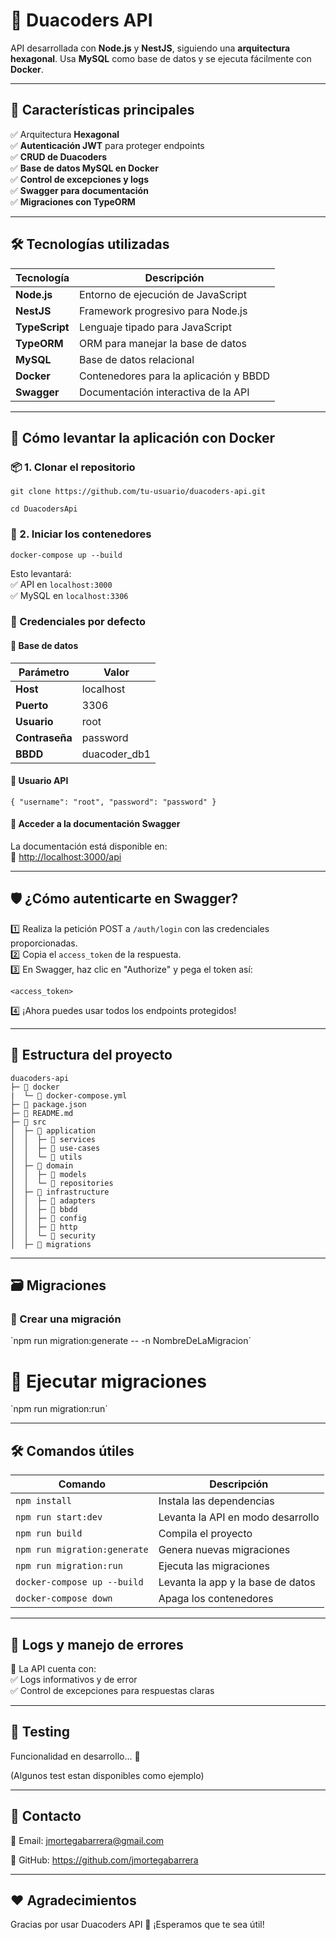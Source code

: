 # 🚀 Duacoders API

API desarrollada con **Node.js** y **NestJS**, siguiendo una **arquitectura hexagonal**. Usa **MySQL** como base de datos y se ejecuta fácilmente con **Docker**.

---

## 📌 Características principales

✅ Arquitectura **Hexagonal**  
✅ **Autenticación JWT** para proteger endpoints  
✅ **CRUD de Duacoders**  
✅ **Base de datos MySQL en Docker**  
✅ **Control de excepciones y logs**  
✅ **Swagger para documentación**  
✅ **Migraciones con TypeORM**  

---

## 🛠 Tecnologías utilizadas

| Tecnología    | Descripción                             |
|---------------|-----------------------------------------|
| **Node.js**   | Entorno de ejecución de JavaScript      |
| **NestJS**    | Framework progresivo para Node.js       |
| **TypeScript**| Lenguaje tipado para JavaScript         |
| **TypeORM**   | ORM para manejar la base de datos       |
| **MySQL**     | Base de datos relacional                |
| **Docker**    | Contenedores para la aplicación y BBDD  |
| **Swagger**   | Documentación interactiva de la API     |

---

## 🚀 Cómo levantar la aplicación con Docker

### 📦 1. Clonar el repositorio

`git clone https://github.com/tu-usuario/duacoders-api.git`

`cd DuacodersApi`


### 🐳 2. Iniciar los contenedores

`docker-compose up --build`

Esto levantará:  
✅ API en `localhost:3000`  
✅ MySQL en `localhost:3306`

### 🔑 Credenciales por defecto

#### 📂 Base de datos

| Parámetro | Valor     |
|-----------|-----------|
| **Host**  | localhost |
| **Puerto**| 3306      |
| **Usuario**| root     |
| **Contraseña**| password |
| **BBDD**  | duacoder_db1 |

#### 🔐 Usuario API
`{
  "username": "root",
  "password": "password"
}`
#### 📖 Acceder a la documentación Swagger

La documentación está disponible en:  
🔗 [http://localhost:3000/api](http://localhost:3000/api)

---

## 🛡️ ¿Cómo autenticarte en Swagger?

1️⃣ Realiza la petición POST a `/auth/login` con las credenciales proporcionadas.  
2️⃣ Copia el `access_token` de la respuesta.  
3️⃣ En Swagger, haz clic en "Authorize" y pega el token así:

`<access_token>`

4️⃣ ¡Ahora puedes usar todos los endpoints protegidos!

---
## 📂 Estructura del proyecto

```
duacoders-api
├─ 📁 docker
|  └─ 📄 docker-compose.yml
├─ 📄 package.json
├─ 📄 README.md
├─ 📁 src
│  ├─ 📁 application
│  │  ├─ 📁 services
│  │  ├─ 📁 use-cases
│  │  └─ 📁 utils
│  ├─ 📁 domain
│  │  ├─ 📁 models
│  │  └─ 📁 repositories
│  ├─ 📁 infrastructure
│  │  ├─ 📁 adapters
│  │  ├─ 📁 bbdd
│  │  ├─ 📁 config
│  │  ├─ 📁 http
│  │  └─ 📁 security
│  ├─ 📁 migrations

```
---

## 🗃️ Migraciones

### 📝 Crear una migración

`npm run migration:generate -- -n NombreDeLaMigracion´
# 🚀 Ejecutar migraciones

`npm run migration:run´

---

## 🛠️ Comandos útiles

| Comando                     | Descripción                              |
|-----------------------------|------------------------------------------|
| `npm install`               | Instala las dependencias                 |
| `npm run start:dev`         | Levanta la API en modo desarrollo        |
| `npm run build`             | Compila el proyecto                      |
| `npm run migration:generate`| Genera nuevas migraciones                |
| `npm run migration:run`     | Ejecuta las migraciones                  |
| `docker-compose up --build` | Levanta la app y la base de datos        |
| `docker-compose down`       | Apaga los contenedores                   |

---

## 🐞 Logs y manejo de errores

🔎 La API cuenta con:  
✅ Logs informativos y de error  
✅ Control de excepciones para respuestas claras  

---

## 🧪 Testing

Funcionalidad en desarrollo... 🧬

(Algunos test estan disponibles como ejemplo)

---

## 🎯 Contacto

📧 Email: jmortegabarrera@gmail.com 

🐙 GitHub: https://github.com/jmortegabarrera

---

## ❤️ Agradecimientos

Gracias por usar Duacoders API 🚀 ¡Esperamos que te sea útil!

